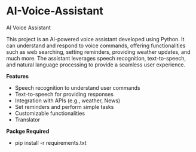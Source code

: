 # AI-Voice-Assistant
AI Voice Assistant

This project is an AI-powered voice assistant developed using Python. It can understand and respond to voice commands, offering functionalities such as web searching, setting reminders, providing weather updates, and much more. The assistant leverages speech recognition, text-to-speech, and natural language processing to provide a seamless user experience.

**Features**
-  Speech recognition to understand user commands
-  Text-to-speech for providing responses
-  Integration with APIs (e.g., weather, News)
-  Set reminders and perform simple tasks
-  Customizable functionalities
-  Translator


**Packge Required**

-  pip install -r requirements.txt
